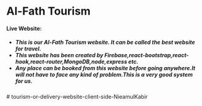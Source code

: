
<h1>Al-Fath Tourism</h1>

<h4>Live Website: </h4>

<h5>
 <ul>
 <li>This is our Al-Fath Tourism website. It can be called the best website for travel.  </li>


 <li>This website has been created by Firebase,react-bootstrap,react-hook,react-router,MongoDB,node,express etc.
</li>

 <li>Any place can be booked from this website before  going anywhere.It will not have to face any kind of problem.This is a very good system for us.
</li>
 
 </ul>

</h5>#   t o u r i s m - o r - d e l i v e r y - w e b s i t e - c l i e n t - s i d e - N i e a m u l K a b i r 
 
 
